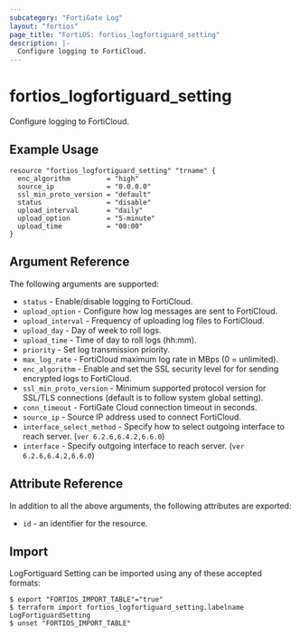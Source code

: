 ```yaml
---
subcategory: "FortiGate Log"
layout: "fortios"
page_title: "FortiOS: fortios_logfortiguard_setting"
description: |-
  Configure logging to FortiCloud.
---
```


# fortios_logfortiguard_setting
Configure logging to FortiCloud.

## Example Usage

```hcl
resource "fortios_logfortiguard_setting" "trname" {
  enc_algorithm         = "high"
  source_ip             = "0.0.0.0"
  ssl_min_proto_version = "default"
  status                = "disable"
  upload_interval       = "daily"
  upload_option         = "5-minute"
  upload_time           = "00:00"
}
```

## Argument Reference

The following arguments are supported:

* `status` - Enable/disable logging to FortiCloud.
* `upload_option` - Configure how log messages are sent to FortiCloud.
* `upload_interval` - Frequency of uploading log files to FortiCloud.
* `upload_day` - Day of week to roll logs.
* `upload_time` - Time of day to roll logs (hh:mm).
* `priority` - Set log transmission priority.
* `max_log_rate` - FortiCloud maximum log rate in MBps (0 = unlimited).
* `enc_algorithm` - Enable and set the SSL security level for for sending encrypted logs to FortiCloud.
* `ssl_min_proto_version` - Minimum supported protocol version for SSL/TLS connections (default is to follow system global setting).
* `conn_timeout` - FortiGate Cloud connection timeout in seconds.
* `source_ip` - Source IP address used to connect FortiCloud.
* `interface_select_method` - Specify how to select outgoing interface to reach server. (`ver 6.2.6,6.4.2,6.6.0`)
* `interface` - Specify outgoing interface to reach server. (`ver 6.2.6,6.4.2,6.6.0`)


## Attribute Reference

In addition to all the above arguments, the following attributes are exported:
* `id` - an identifier for the resource.

## Import

LogFortiguard Setting can be imported using any of these accepted formats:
```
$ export "FORTIOS_IMPORT_TABLE"="true"
$ terraform import fortios_logfortiguard_setting.labelname LogFortiguardSetting
$ unset "FORTIOS_IMPORT_TABLE"
```

